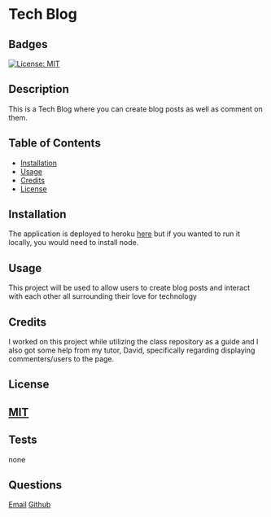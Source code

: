 # Tech Blog
            
## Badges
[![License: MIT](https://img.shields.io/badge/License-MIT-yellow.svg)](https://opensource.org/licenses/MIT)
## Description
This is a Tech Blog where you can create blog posts as well as comment on them.

## Table of Contents

- [Installation](#installation)
- [Usage](#usage)
- [Credits](#credits)
- [License](#license)

## Installation
The application is deployed to heroku [here](https://mic-tech-blog.herokuapp.com/) but if you wanted to run it locally, you would need to install node.

## Usage
This project will be used to allow users to create blog posts and interact with each other all surrounding their love for technology

## Credits
I worked on this project while utilizing the class repository as a guide and I also got some help from my tutor, David, specifically regarding displaying commenters/users to the page.

## License
[MIT](https://choosealicense.com/licenses/mit/)
---

## Tests
none
## Questions
[Email](mailto:michaelicampbell8@gmail.com)
[Github](https://www.github.com/mcampb8)
